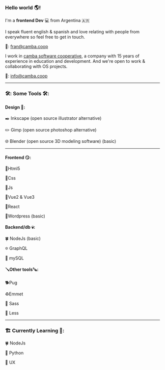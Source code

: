 ### Hello world :earth_americas:!
<p>I'm a <strong>frontend Dev</strong> 💻 from Argentina 🇦🇷</p>
<p>I speak fluent english & spanish and love relating with people from everywhere so feel free to get in touch.</p>
<p>📧: <a href="mailto:fran@camba.coop">fran@camba.coop</a></p>
<p>I work in <a href="https://camba.coop/en">camba software cooperative</a>, a company with 15 years of experience in education and development. And we're open to work & collaborating with OS projects.</p>
<p>📧: <a href="mailto:info@camba.coop">info@camba.coop</a></p>
<hr>
<h3>🛠️: Some Tools 🛠️:</h3>
<h4>Design 🎨:</h4>
<p>✒️ Inkscape (open source illustrator alternative)</p>
<p>✏️ Gimp (open source photoshop alternative)</p>
<p>🌐 Blender (open source 3D modeling software) (basic)</p>
<hr>
<h4>Frontend 😏:</h4>
<p>🔹Html5</p>
<p>🔸Css</p>
<p>🔹Js</p>
<p>🔸Vue2 & Vue3</p>
<p>🔹React</p>
<p>🔸Wordpress (basic)</p>

<h4>Backend/db 💀:</h4>
<p>🍀 NodeJs (basic)</p>
<p>🔯 GraphQL</p>
<p>🐘 mySQL</p>

<h4>🪛Other tools🪚:</h4>
<p>🐕Pug</p>
<p>♻️Emmet</p>
<p>🦩 Sass</p>
<p>🌌 Less</p>
<hr>
<h3>🏗️ Currently Learning 🚧:</h3>
<p>🍀 NodeJs</p>
<p>🐍 Python</p>
<p>📝 UX</p>


<!--
**franchardin/franchardin** is a ✨ _special_ ✨ repository because its `README.md` (this file) appears on your GitHub profile.

Here are some ideas to get you started:

- 🔭 I’m currently working on ...
- 🌱 I’m currently learning ...
- 👯 I’m looking to collaborate on ...
- 🤔 I’m looking for help with ...
- 💬 Ask me about ...
- 📫 How to reach me: ...
- 😄 Pronouns: ...
- ⚡ Fun fact: ...
-->
